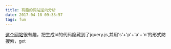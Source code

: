 ```yaml
---
title: 有趣的网站逆向分析
date: 2017-04-18 09:33:57
tags: fun
---
```


[这个网站](http://cpquery.sipo.gov.cn/)很有趣，把生成id的代码隐藏到了jquery.js,并用's'+'p'+'a'+'n'的形式防搜索，get
